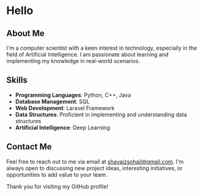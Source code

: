# Hello

## About Me
I'm a computer scientist with a keen interest in technology, especially in the field of Artificial Intelligence. I am passionate about learning and implementing my knowledge in real-world scenarios.

## Skills
- **Programming Languages**: Python, C++, Java
- **Database Management**: SQL
- **Web Development**: Laravel Framework
- **Data Structures**: Proficient in implementing and understanding data structures
- **Artificial Intelligence**: Deep Learning

## Contact Me
Feel free to reach out to me via email at shavaizsohail@gmail.com. I'm always open to discussing new project ideas, interesting initiatives, or opportunities to add value to your team.

Thank you for visiting my GitHub profile!

